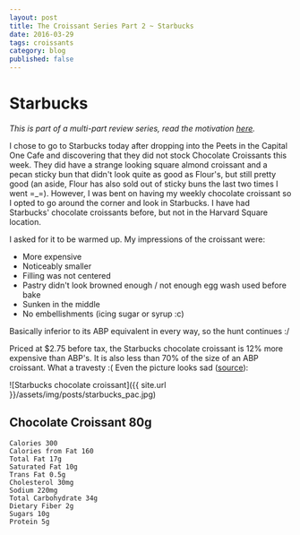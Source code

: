 ```yaml
---
layout: post
title: The Croissant Series Part 2 ~ Starbucks
date: 2016-03-29
tags: croissants
category: blog
published: false
---
```


Starbucks
==========================

_This is part of a multi-part review series, read the motivation [here](abp-intro.html)._

I chose to go to Starbucks today after dropping into the Peets in the Capital One Cafe and discovering that they did not stock Chocolate Croissants this week. They did have a strange looking square almond croissant and a pecan sticky bun that didn't look quite as good as Flour's, but still pretty good (an aside, Flour has also sold out of sticky buns the last two times I went =_=). However, I was bent on having my weekly chocolate croissant so I opted to go around the corner and look in Starbucks. I have had Starbucks' chocolate croissants before, but not in the Harvard Square location. 

I asked for it to be warmed up. My impressions of the croissant were:
<ul>
<li> More expensive </li>
<li>Noticeably smaller </li>
<li> Filling was not centered </li>
<li>Pastry didn't look browned enough / not enough egg wash used before bake </li>
<li> Sunken in the middle </li>
<li> No embellishments (icing sugar or syrup :c)</li>
</ul>

<p>
Basically inferior to its ABP equivalent in every way, so the hunt continues :/
</p>

Priced at $2.75 before tax, the Starbucks chocolate croissant is 12% more expensive than ABP's. It is also less than 70% of the size of an ABP croissant. What a travesty :( Even the picture looks sad ([source](http://www.starbucks.com/menu/food/bakery/chocolate-croissant)):


![Starbucks chocolate croissant]({{ site.url }}/assets/img/posts/starbucks_pac.jpg)

Chocolate Croissant 80g
-----------------------
`Calories 300` 
<br>`Calories from Fat 160`
<br>`Total Fat 17g` 
<br>`Saturated Fat 10g` 
<br>`Trans Fat 0.5g` 
<br>`Cholesterol 30mg` 
<br>`Sodium 220mg` 
<br>`Total Carbohydrate 34g` 
<br>`Dietary Fiber 2g` 
<br>`Sugars 10g` 
<br>`Protein 5g`   

